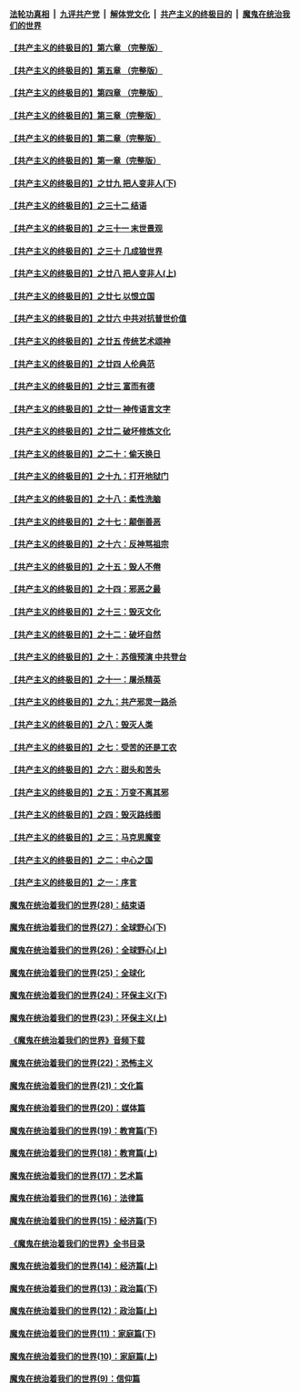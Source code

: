 ####  [法轮功真相](../../../../basic/blob/master/README.md?t=09080100) &nbsp;|&nbsp; [九评共产党](../../../../9ping.md/blob/master/README.md?t=09080100) &nbsp;|&nbsp; [解体党文化](../../../../jtdwh.md/blob/master/README.md?t=09080100)  &nbsp;|&nbsp; [共产主义的终极目的](../../../../gczydzjmd.md/blob/master/README.md?t=09080100) &nbsp;|&nbsp; [魔鬼在统治我们的世界](../../../../mgztzwmdsj.md/blob/master/README.md?t=09080100) 

#### [【共产主义的终极目的】第六章 （完整版）](../pages/nsc422/n11428913.md?t=09080100) 

#### [【共产主义的终极目的】第五章 （完整版）](../pages/nsc422/n11428912.md?t=09080100) 

#### [【共产主义的终极目的】第四章 （完整版）](../pages/nsc422/n11428907.md?t=09080100) 

#### [【共产主义的终极目的】第三章（完整版）](../pages/nsc422/n11428848.md?t=09080100) 

#### [【共产主义的终极目的】第二章（完整版）](../pages/nsc422/n11428831.md?t=09080100) 

#### [【共产主义的终极目的】第一章（完整版）](../pages/nsc422/n11417651.md?t=09080100) 

#### [【共产主义的终极目的】之廿九 把人变非人(下)](../pages/nsc422/n11344140.md?t=09080100) 

#### [【共产主义的终极目的】之三十二 结语](../pages/nsc422/n11360535.md?t=09080100) 

#### [【共产主义的终极目的】之三十一 末世景观](../pages/nsc422/n11351129.md?t=09080100) 

#### [【共产主义的终极目的】之三十 几成狼世界](../pages/nsc422/n11348280.md?t=09080100) 

#### [【共产主义的终极目的】之廿八 把人变非人(上)](../pages/nsc422/n11340492.md?t=09080100) 

#### [【共产主义的终极目的】之廿七 以恨立国](../pages/nsc422/n11336944.md?t=09080100) 

#### [【共产主义的终极目的】之廿六 中共对抗普世价值](../pages/nsc422/n11324785.md?t=09080100) 

#### [【共产主义的终极目的】之廿五 传统艺术颂神](../pages/nsc422/n11296396.md?t=09080100) 

#### [【共产主义的终极目的】之廿四 人伦典范](../pages/nsc422/n11296397.md?t=09080100) 

#### [【共产主义的终极目的】之廿三 富而有德](../pages/nsc422/n11283598.md?t=09080100) 

#### [【共产主义的终极目的】之廿一 神传语言文字](../pages/nsc422/n11263265.md?t=09080100) 

#### [【共产主义的终极目的】之廿二 破坏修炼文化](../pages/nsc422/n11245728.md?t=09080100) 

#### [【共产主义的终极目的】之二十：偷天换日](../pages/nsc422/n11238846.md?t=09080100) 

#### [【共产主义的终极目的】之十九：打开地狱门](../pages/nsc422/n11206376.md?t=09080100) 

#### [【共产主义的终极目的】之十八：柔性洗脑](../pages/nsc422/n11199994.md?t=09080100) 

#### [【共产主义的终极目的】之十七：颠倒善恶](../pages/nsc422/n11179782.md?t=09080100) 

#### [【共产主义的终极目的】之十六：反神骂祖宗](../pages/nsc422/n11166798.md?t=09080100) 

#### [【共产主义的终极目的】之十五：毁人不倦](../pages/nsc422/n11166792.md?t=09080100) 

#### [【共产主义的终极目的】之十四：邪恶之最](../pages/nsc422/n11150249.md?t=09080100) 

#### [【共产主义的终极目的】之十三：毁灭文化](../pages/nsc422/n11135227.md?t=09080100) 

#### [【共产主义的终极目的】之十二：破坏自然](../pages/nsc422/n11135214.md?t=09080100) 

#### [【共产主义的终极目的】之十：苏俄预演 中共登台](../pages/nsc422/n11118424.md?t=09080100) 

#### [【共产主义的终极目的】之十一：屠杀精英](../pages/nsc422/n11118442.md?t=09080100) 

#### [【共产主义的终极目的】之九：共产邪灵一路杀](../pages/nsc422/n11114139.md?t=09080100) 

#### [【共产主义的终极目的】之八：毁灭人类](../pages/nsc422/n11108503.md?t=09080100) 

#### [【共产主义的终极目的】之七：受苦的还是工农](../pages/nsc422/n11101809.md?t=09080100) 

#### [【共产主义的终极目的】之六：甜头和苦头](../pages/nsc422/n11096971.md?t=09080100) 

#### [【共产主义的终极目的】之五：万变不离其邪](../pages/nsc422/n11091285.md?t=09080100) 

#### [【共产主义的终极目的】之四：毁灭路线图](../pages/nsc422/n11086284.md?t=09080100) 

#### [【共产主义的终极目的】之三：马克思魔变](../pages/nsc422/n11061941.md?t=09080100) 

#### [【共产主义的终极目的】之二：中心之国](../pages/nsc422/n11047728.md?t=09080100) 

#### [【共产主义的终极目的】之一：序言](../pages/nsc422/n11086077.md?t=09080100) 

#### [魔鬼在统治着我们的世界(28)：结束语](../pages/nsc422/n10936246.md?t=09080100) 

#### [魔鬼在统治着我们的世界(27)：全球野心(下)](../pages/nsc422/n10928319.md?t=09080100) 

#### [魔鬼在统治着我们的世界(26)：全球野心(上)](../pages/nsc422/n10900318.md?t=09080100) 

#### [魔鬼在统治着我们的世界(25)：全球化](../pages/nsc422/n10788205.md?t=09080100) 

#### [魔鬼在统治着我们的世界(24)：环保主义(下)](../pages/nsc422/n10695307.md?t=09080100) 

#### [魔鬼在统治着我们的世界(23)：环保主义(上)](../pages/nsc422/n10688613.md?t=09080100) 

#### [《魔鬼在统治着我们的世界》音频下载](../pages/nsc422/n10635553.md?t=09080100) 

#### [魔鬼在统治着我们的世界(22)：恐怖主义](../pages/nsc422/n10614727.md?t=09080100) 

#### [魔鬼在统治着我们的世界(21)：文化篇](../pages/nsc422/n10597706.md?t=09080100) 

#### [魔鬼在统治着我们的世界(20)：媒体篇](../pages/nsc422/n10586579.md?t=09080100) 

#### [魔鬼在统治着我们的世界(19)：教育篇(下)](../pages/nsc422/n10564808.md?t=09080100) 

#### [魔鬼在统治着我们的世界(18)：教育篇(上)](../pages/nsc422/n10526970.md?t=09080100) 

#### [魔鬼在统治着我们的世界(17)：艺术篇](../pages/nsc422/n10499093.md?t=09080100) 

#### [魔鬼在统治着我们的世界(16)：法律篇](../pages/nsc422/n10485969.md?t=09080100) 

#### [魔鬼在统治着我们的世界(15)：经济篇(下)](../pages/nsc422/n10469975.md?t=09080100) 

#### [《魔鬼在统治着我们的世界》全书目录](../pages/nsc422/n10464261.md?t=09080100) 

#### [魔鬼在统治着我们的世界(14)：经济篇(上)](../pages/nsc422/n10457370.md?t=09080100) 

#### [魔鬼在统治着我们的世界(13)：政治篇(下)](../pages/nsc422/n10448270.md?t=09080100) 

#### [魔鬼在统治着我们的世界(12)：政治篇(上)](../pages/nsc422/n10444576.md?t=09080100) 

#### [魔鬼在统治着我们的世界(11)：家庭篇(下)](../pages/nsc422/n10440961.md?t=09080100) 

#### [魔鬼在统治着我们的世界(10)：家庭篇(上)](../pages/nsc422/n10435448.md?t=09080100) 

#### [魔鬼在统治着我们的世界(9)：信仰篇](../pages/nsc422/n10432159.md?t=09080100) 

